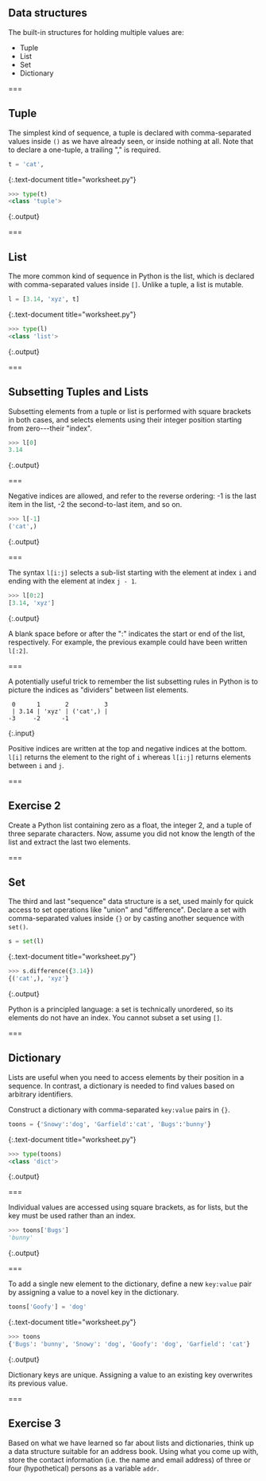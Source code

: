 ---
---

## Data structures

The built-in structures for holding multiple values are:

- Tuple
- List
- Set
- Dictionary

===

## Tuple

The simplest kind of sequence, a tuple is declared with comma-separated values inside `()` as we have already seen, or inside nothing at all. Note that to declare a one-tuple, a trailing "," is required.


~~~python
t = 'cat',
~~~
{:.text-document title="worksheet.py"}



~~~python
>>> type(t)
<class 'tuple'>
~~~
{:.output}



===

## List

The more common kind of sequence in Python is the list, which is declared with comma-separated values inside `[]`. Unlike a tuple, a list is mutable.


~~~python
l = [3.14, 'xyz', t]
~~~
{:.text-document title="worksheet.py"}



~~~python
>>> type(l)
<class 'list'>
~~~
{:.output}



===

## Subsetting Tuples and Lists

Subsetting elements from a tuple or list is performed with square brackets in both cases, and selects elements using their integer position starting from zero---their "index".


~~~python
>>> l[0]
3.14
~~~
{:.output}



===

Negative indices are allowed, and refer to the reverse ordering: -1 is the last item in the list, -2 the second-to-last item, and so on.


~~~python
>>> l[-1]
('cat',)
~~~
{:.output}



===

The syntax `l[i:j]` selects a sub-list starting with the element at index
`i` and ending with the element at index `j - 1`.


~~~python
>>> l[0:2]
[3.14, 'xyz']
~~~
{:.output}



A blank space before or after the ":" indicates the start or end of the list,
respectively. For example, the previous example could have been written 
`l[:2]`.

===

A potentially useful trick to remember the list subsetting rules in Python is
to picture the indices as "dividers" between list elements.

```
 0      1       2          3 
 | 3.14 | 'xyz' | ('cat',) |
-3     -2      -1
```
{:.input}

Positive indices are written at the top and negative indices at the bottom. 
`l[i]` returns the element to the right of `i` whereas `l[i:j]` returns
elements between `i` and `j`.

===

## Exercise 2

Create a Python list containing zero as a float, the integer 2, and a tuple of three separate characters. Now, assume you did not know the length of the list and extract the last two elements.

===

## Set

The third and last "sequence" data structure is a set, used mainly for quick access to set operations like "union" and "difference". Declare a set with comma-separated values inside `{}` or by casting another sequence with `set()`.


~~~python
s = set(l)
~~~
{:.text-document title="worksheet.py"}



~~~python
>>> s.difference({3.14})
{('cat',), 'xyz'}
~~~
{:.output}



Python is a principled language: a set is technically unordered, so its elements do not have an index. You cannot subset a set using `[]`.

===

## Dictionary

Lists are useful when you need to access elements by their position in a
sequence. In contrast, a dictionary is needed to find values based on arbitrary identifiers.

Construct a dictionary with comma-separated `key:value` pairs in `{}`.


~~~python
toons = {'Snowy':'dog', 'Garfield':'cat', 'Bugs':'bunny'}
~~~
{:.text-document title="worksheet.py"}



~~~python
>>> type(toons)
<class 'dict'>
~~~
{:.output}



===

Individual values are accessed using square brackets, as for lists, but the key must be used rather than an index.


~~~python
>>> toons['Bugs']
'bunny'
~~~
{:.output}



===

To add a single new element to the dictionary, define a new `key:value` pair by assigning a value to a novel key in the dictionary.


~~~python
toons['Goofy'] = 'dog'
~~~
{:.text-document title="worksheet.py"}



~~~python
>>> toons
{'Bugs': 'bunny', 'Snowy': 'dog', 'Goofy': 'dog', 'Garfield': 'cat'}
~~~
{:.output}



Dictionary keys are unique. Assigning a value to an existing key overwrites its previous value.

===

## Exercise 3

Based on what we have learned so far about lists and dictionaries, think up a data structure suitable for an address book. Using what you come up with, store the contact information (i.e. the name and email address) of three or four (hypothetical) persons as a variable `addr`.

